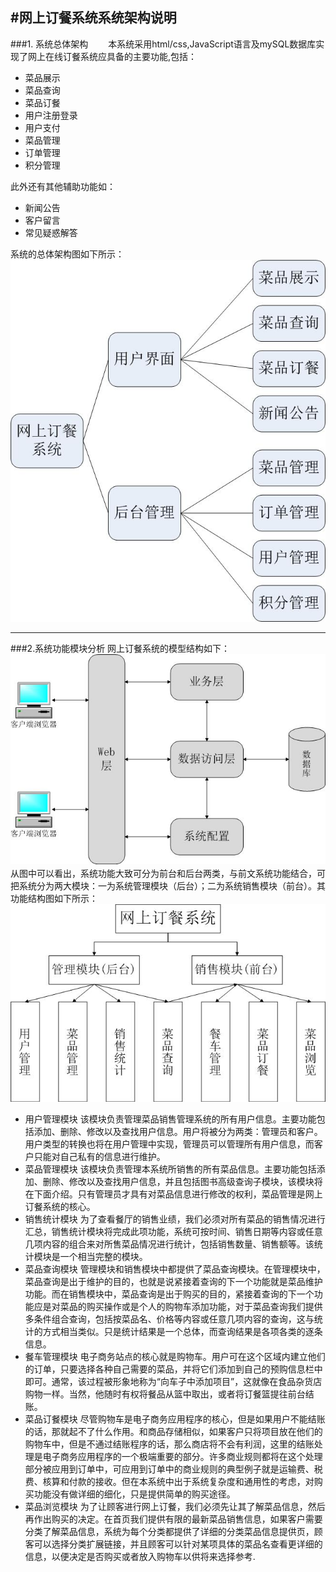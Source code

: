 #网上订餐系统系统架构说明
 -------------
###1. 系统总体架构
　　本系统采用html/css,JavaScript语言及mySQL数据库实现了网上在线订餐系统应具备的主要功能,包括：
* 菜品展示
* 菜品查询
* 菜品订餐
* 用户注册登录
* 用户支付
* 菜品管理
* 订单管理 
* 积分管理

此外还有其他辅助功能如：
* 新闻公告
* 客户留言
* 常见疑惑解答

系统的总体架构图如下所示：
![Alt text](https://github.com/Hczzch/Task404/blob/master/1.jpg)


-----------
###2.系统功能模块分析
网上订餐系统的模型结构如下：
![Alt text](https://github.com/Hczzch/Task404/blob/master/2.jpg)
　　从图中可以看出，系统功能大致可分为前台和后台两类，与前文系统功能结合，可把系统分为两大模块：一为系统管理模块（后台）；二为系统销售模块（前台）。其功能结构图如下所示：
![Alt text](https://github.com/Hczzch/Task404/blob/master/3.jpg)

* 用户管理模块 
该模块负责管理菜品销售管理系统的所有用户信息。主要功能包括添加、删除、修改以及查找用户信息。用户将被分为两类：管理员和客户。用户类型的转换也将在用户管理中实现，管理员可以管理所有用户信息，而客户只能对自己私有的信息进行维护。
* 菜品管理模块 
该模块负责管理本系统所销售的所有菜品信息。主要功能包括添加、删除、修改以及查找用户信息，并且包括图书高级查询子模块，该模块将在下面介绍。只有管理员才具有对菜品信息进行修改的权利，菜品管理是网上订餐系统的核心。 
* 销售统计模块 
为了查看餐厅的销售业绩，我们必须对所有菜品的销售情况进行汇总，销售统计模块将完成此项功能，系统可按时间、销售日期等内容或任意几项内容的组合来对所售菜品情况进行统计，包括销售数量、销售额等。该统计模块是一个相当完整的模块。
* 菜品查询模块 
管理模块和销售模块中都提供了菜品查询模块。在管理模块中，菜品查询是出于维护的目的，也就是说紧接着查询的下一个功能就是菜品维护功能。而在销售模块中，菜品查询是出于购买的目的，紧接着查询的下一个功能应是对菜品的购买操作或是个人的购物车添加功能，对于菜品查询我们提供多条件组合查询，包括按菜品名、价格等内容或任意几项内容的查询，这与统计的方式相当类似。只是统计结果是一个总体，而查询结果是各项各类的逐条信息。 
* 餐车管理模块 
电子商务站点的核心就是购物车。用户可在这个区域内建立他们的订单，只要选择各种自己需要的菜品，并将它们添加到自己的预购信息栏中即可。通常，该过程被形象地称为“向车子中添加项目”，这就像在食品杂货店购物一样。当然，他随时有权将餐品从篮中取出，或者将订餐篮提往前台结账。
* 菜品订餐模块 
尽管购物车是电子商务应用程序的核心，但是如果用户不能结账的话，那就起不了什么作用。和商品存储相似，如果客户只将项目放在他们的购物车中，但是不通过结账程序的话，那么商店将不会有利润，这里的结账处理是电子商务应用程序的一个极端重要的部分。许多商业规则都将在这个处理部分被应用到订单中，可应用到订单中的商业规则的典型例子就是运输费、税费、核算和付款的接收。但在本系统中出于系统复杂度和通用性的考虑，对购买功能没有做详细的细化，只是提供简单的购买途径。
*  菜品浏览模块 
为了让顾客进行网上订餐，我们必须先让其了解菜品信息，然后再作出购买的决定。在首页我们提供有限的最新菜品销售信息，如果客户需要分类了解菜品信息，系统为每个分类都提供了详细的分类菜品信息提供页，顾客可以选择分类扩展链接，并且顾客可以针对某项具体的菜品名查看更详细的信息，以便决定是否购买或者放入购物车以供将来选择参考.
